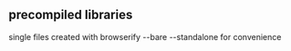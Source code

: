 precompiled libraries
---------------------

single files created with browserify --bare --standalone for convenience
